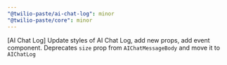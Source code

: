 ```yaml
---
"@twilio-paste/ai-chat-log": minor
"@twilio-paste/core": minor
---
```


[AI Chat Log] Update styles of AI Chat Log, add new props, add event component. Deprecates `size` prop from `AIChatMessageBody` and move it to `AIChatLog`
